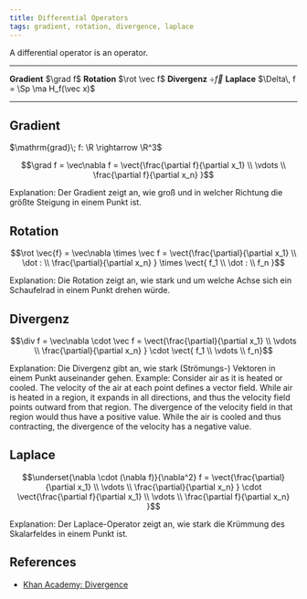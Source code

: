```yaml
---
title: Differential Operators
tags: gradient, rotation, divergence, laplace
---
```


A differential operator is an operator.

---------------------------     ----------------------------------------------
**Gradient** $\grad f$          **Rotation** $\rot \vec f$ 
**Divergenz** $\div \vec f$     **Laplace** $\Delta\, f = \Sp \ma H_f(\vec x)$
---------------------------     ----------------------------------------------




## Gradient
$\mathrm{grad}\; f: \R \rightarrow \R^3$

$$\grad f = \vec\nabla f = \vect{\frac{\partial f}{\partial x_1} \\ \vdots \\ \frac{\partial f}{\partial x_n} }$$

Explanation: Der Gradient zeigt an, wie groß und in welcher Richtung die größte Steigung in einem Punkt ist.


## Rotation

$$\rot \vec{f} = \vec\nabla \times \vec f = \vect{\frac{\partial}{\partial x_1} \\ \dot : \\ \frac{\partial}{\partial x_n} } \times \vect{ f_1 \\ \dot : \\ f_n }$$

Explanation: Die Rotation zeigt an, wie stark und um welche Achse sich ein Schaufelrad in einem Punkt drehen würde.


## Divergenz

$$\div f = \vec\nabla \cdot \vec f = \vect{\frac{\partial}{\partial x_1} \\ \vdots \\ \frac{\partial}{\partial x_n} } \cdot \vect{ f_1 \\ \vdots \\ f_n}$$

Explanation: Die Divergenz gibt an, wie stark (Strömungs-) Vektoren in einem Punkt auseinander gehen.
Example: Consider air as it is heated or cooled. The velocity of the air at each point defines a vector field. While air is heated in a region, it expands in all directions, and thus the velocity field points outward from that region. The divergence of the velocity field in that region would thus have a positive value. While the air is cooled and thus contracting, the divergence of the velocity has a negative value.



## Laplace

$$\underset{\nabla \cdot (\nabla f)}{\nabla^2} f = \vect{\frac{\partial}{\partial x_1} \\ \vdots \\ \frac{\partial}{\partial x_n} } \cdot \vect{\frac{\partial f}{\partial x_1} \\ \vdots \\ \frac{\partial f}{\partial x_n} }$$

Explanation: Der Laplace-Operator zeigt an, wie stark die Krümmung des Skalarfeldes in einem Punkt ist.



## References
* [Khan Academy: Divergence](https://www.khanacademy.org/math/multivariable-calculus/multivariable-derivatives/divergence-and-curl-articles/a/divergence)


